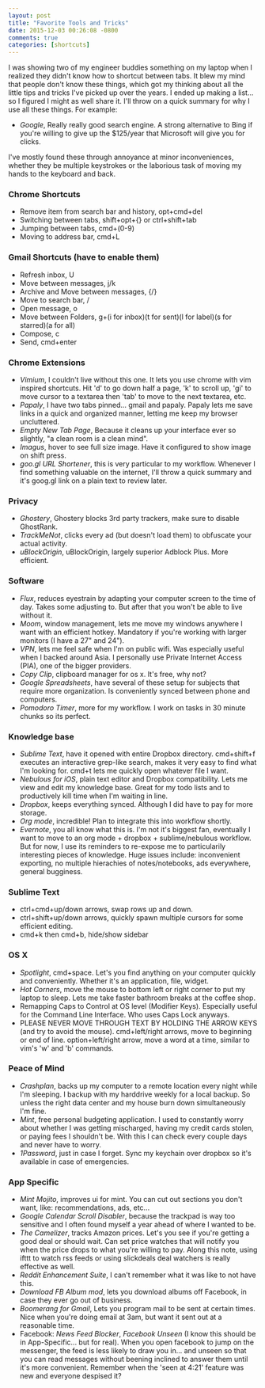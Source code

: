 ```yaml
---
layout: post
title: "Favorite Tools and Tricks"
date: 2015-12-03 00:26:08 -0800
comments: true
categories: [shortcuts]
---
```


I was showing two of my engineer buddies something on my laptop when I realized they didn't know how to shortcut between tabs. It blew my mind that people don't know these things, which got my thinking about all the little tips and tricks I've picked up over the years. I ended up making a list... so I figured I might as well share it. I'll throw on a quick summary for why I use all these things. For example:

* *Google*, Really really good search engine. A strong alternative to Bing if you're willing to give up the $125/year that Microsoft will give you for clicks.

I've mostly found these through annoyance at minor inconveniences, whether they be multiple keystrokes or the laborious task of moving my hands to the keyboard and back.

<!-- more -->

### Chrome Shortcuts

* Remove item from search bar and history, opt+cmd+del
* Switching between tabs, shift+opt+{} or ctrl+shift+tab
* Jumping between tabs, cmd+(0-9)
* Moving to address bar, cmd+L

### Gmail Shortcuts (have to enable them)

* Refresh inbox, U
* Move between messages, j/k
* Archive and Move between messages, {/}
* Move to search bar, /
* Open message, o
* Move between Folders, g+(i for inbox)(t for sent)(l for label)(s for starred)(a for all)
* Compose, c
* Send, cmd+enter

### Chrome Extensions

* *Vimium*, I couldn't live without this one. It lets you use chrome with vim inspired shortcuts. Hit 'd' to go down half a page, 'k' to scroll up, 'gi' to move cursor to a textarea then 'tab' to move to the next textarea, etc.
* *Papaly*, I have two tabs pinned... gmail and papaly. Papaly lets me save links in a quick and organized manner, letting me keep my browser uncluttered.
* *Empty New Tab Page*, Because it cleans up your interface ever so slightly, "a clean room is a clean mind".
* *Imagus*, hover to see full size image. Have it configured to show image on shift press.
* *goo.gl URL Shortener*, this is very particular to my workflow. Whenever I find something valuable on the internet, I'll throw a quick summary and it's goog.gl link on a plain text to review later.

### Privacy

* *Ghostery*, Ghostery blocks 3rd party trackers, make sure to disable GhostRank.
* *TrackMeNot*, clicks every ad (but doesn't load them) to obfuscate your actual activity.
* *uBlockOrigin*, uBlockOrigin, largely superior Adblock Plus. More efficient.

### Software

* *Flux*, reduces eyestrain by adapting your computer screen to the time of day. Takes some adjusting to. But after that you won't be able to live without it. 
* *Moom*, window management, lets me move my windows anywhere I want with an efficient hotkey. Mandatory if you're working with larger monitors (I have a 27" and 24").
* *VPN*, lets me feel safe when I'm on public wifi. Was especially useful when I backed around Asia. I personally use Private Internet Access (PIA), one of the bigger providers.
* *Copy Clip*, clipboard manager for os x. It's free, why not?
* *Google Spreadsheets*, have several of these setup for subjects that require more organization. Is conveniently synced between phone and computers.
* *Pomodoro Timer*, more for my workflow. I work on tasks in 30 minute chunks so its perfect.

### Knowledge base

* *Sublime Text*, have it opened with entire Dropbox directory. cmd+shift+f executes an interactive grep-like search, makes it very easy to find what I'm looking for. cmd+t lets me quickly open whatever file I want.
* *Nebulous for iOS*, plain text editor and Dropbox compatibility. Lets me view and edit my knowledge base. Great for my todo lists and to productively kill time when I'm waiting in line.
* *Dropbox*, keeps everything synced. Although I did have to pay for more storage.
* *Org mode*, incredible! Plan to integrate this into workflow shortly.
* *Evernote*, you all know what this is. I'm not it's biggest fan, eventually I want to move to an org mode + dropbox + sublime/nebulous workflow. But for now, I use its reminders to re-expose me to particularily interesting pieces of knowledge. Huge issues include: inconvenient exporting, no multiple hierachies of notes/notebooks, ads everywhere, general bugginess.

### Sublime Text

* ctrl+cmd+up/down arrows, swap rows up and down.
* ctrl+shift+up/down arrows, quickly spawn multiple cursors for some efficient editing.
* cmd+k then cmd+b, hide/show sidebar

### OS X

* *Spotlight*, cmd+space. Let's you find anything on your computer quickly and conveniently. Whether it's an application, file, widget.
* *Hot Corners*, move the mouse to bottom left or right corner to put my laptop to sleep. Lets me take faster bathroom breaks at the coffee shop.
* Remapping Caps to Control at OS level (Modifier Keys). Especially useful for the Command Line Interface. Who uses Caps Lock anyways.
* PLEASE NEVER MOVE THROUGH TEXT BY HOLDING THE ARROW KEYS (and try to avoid the mouse). cmd+left/right arrows, move to beginning or end of line. option+left/right arrow, move a word at a time, similar to vim's 'w' and 'b' commands.

### Peace of Mind

* *Crashplan*, backs up my computer to a remote location every night while I'm sleeping. I backup with my harddrive weekly for a local backup. So unless the right data center and my house burn down simultaneously I'm fine.
* *Mint*, free personal budgeting application. I used to constantly worry about whether I was getting mischarged, having my credit cards stolen, or paying fees I shouldn't be. With this I can check every couple days and never have to worry.
* *1Password*, just in case I forget. Sync my keychain over dropbox so it's available in case of emergencies.

### App Specific

* *Mint Mojito*, improves ui for mint. You can cut out sections you don't want, like: recommendations, ads, etc...
* *Google Calendar Scroll Disabler*, because the trackpad is way too sensitive and I often found myself a year ahead of where I wanted to be.
* *The Camelizer*, tracks Amazon prices. Let's you see if you're getting a good deal or should wait. Can set price watches that will notify you when the price drops to what you're willing to pay. Along this note, using ifttt to watch rss feeds or using slickdeals deal watchers is really effective as well.
* *Reddit Enhancement Suite*, I can't remember what it was like to not have this.
* *Download FB Album mod*, lets you download albums off Facebook, in case they ever go out of business.
* *Boomerang for Gmail*, Lets you program mail to be sent at certain times. Nice when you're doing email at 3am, but want it sent out at a reasonable time.
* Facebook: *News Feed Blocker*, *Facebook Unseen* (I know this should be in App-Specific... but for real). When you open facebook to jump on the messenger, the feed is less likely to draw you in... and unseen so that you can read messages without beening inclined to answer them until it's more convenient. Remember when the 'seen at 4:21' feature was new and everyone despised it?
